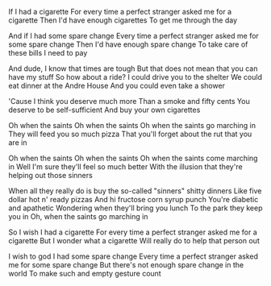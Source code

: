 If I had a cigarette 
For every time a perfect stranger asked me for a cigarette
Then I'd have enough cigarettes
To get me through the day

And if I had some spare change
Every time a perfect stranger asked me for some spare change
Then I'd have enough spare change
To take care of these bills I need to pay

And dude, I know that times are tough
But that does not mean that you can have my stuff
So how about a ride?
I could drive you to the shelter
We could eat dinner at the Andre House
And you could even take a shower

'Cause I think you deserve much more
Than a smoke and fifty cents
You deserve to be self-sufficient
And buy your own cigarettes

Oh when the saints
Oh when the saints
Oh when the saints go marching in
They will feed you so much pizza
That you'll forget about the rut that you are in

Oh when the saints
Oh when the saints
Oh when the saints come marching in
Well I'm sure they'll feel so much better
With the illusion that they're helping out those sinners

When all they really do is buy the so-called "sinners" shitty dinners
Like five dollar hot n' ready pizzas
And hi fructose corn syrup punch
You're diabetic and apathetic
Wondering when they'll bring you lunch
To the park they keep you in
Oh, when the saints go marching in

So I wish I had a cigarette 
For every time a perfect stranger asked me for a cigarette
But I wonder what a cigarette
Will really do to help that person out

I wish to god I had some spare change
Every time a perfect stranger asked me for some spare change
But there's not enough spare change in the world
To make such and empty gesture count


